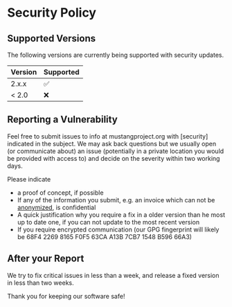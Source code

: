 # Security Policy

## Supported Versions

The following versions are currently being supported with security updates.

| Version | Supported          |
| ------- | ------------------ |
| 2.x.x   | :white_check_mark: |
| < 2.0   | :x:                |

## Reporting a Vulnerability

Feel free to submit issues to info at mustangproject.org with [security] indicated in the subject. 
We may ask back questions but we usually open (or communicate about) an issue (potentially in a private location you would be provided with access to) and decide on the severity within two working days. 

Please indicate 
* a proof of concept, if possible
* If any of the information you submit, e.g. an invoice which can not be [anonymized](https://github.com/ZUGFeRD/einvoice-anonymizer), is confidential
* A quick justification why you require a fix in a older version than he most up to date one, if you can not update to the most recent version
* If you require encrypted communication (our GPG fingerprint will likely be 68F4 2269 8165 F0F5 63CA  A13B 7CB7 1548 B596 66A3)


## After your Report

We try to fix critical issues in less than a week, and release a fixed version in less than two weeks.

Thank you for keeping our software safe!

